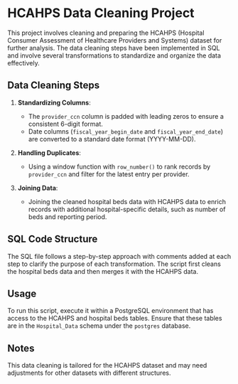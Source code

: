 # HCAHPS Data Cleaning Project

This project involves cleaning and preparing the HCAHPS (Hospital Consumer Assessment of Healthcare Providers and Systems) dataset 
for further analysis. The data cleaning steps have been implemented in SQL and involve several transformations to standardize 
and organize the data effectively.

## Data Cleaning Steps

1. **Standardizing Columns**:
   - The `provider_ccn` column is padded with leading zeros to ensure a consistent 6-digit format.
   - Date columns (`fiscal_year_begin_date` and `fiscal_year_end_date`) are converted to a standard date format (YYYY-MM-DD).
   
2. **Handling Duplicates**:
   - Using a window function with `row_number()` to rank records by `provider_ccn` and filter for the latest entry per provider.
   
3. **Joining Data**:
   - Joining the cleaned hospital beds data with HCAHPS data to enrich records with additional hospital-specific details, such as 
     number of beds and reporting period.

## SQL Code Structure

The SQL file follows a step-by-step approach with comments added at each step to clarify the purpose of each transformation. 
The script first cleans the hospital beds data and then merges it with the HCAHPS data.

## Usage

To run this script, execute it within a PostgreSQL environment that has access to the HCAHPS and hospital beds tables. 
Ensure that these tables are in the `Hospital_Data` schema under the `postgres` database.

## Notes

This data cleaning is tailored for the HCAHPS dataset and may need adjustments for other datasets with different structures.
